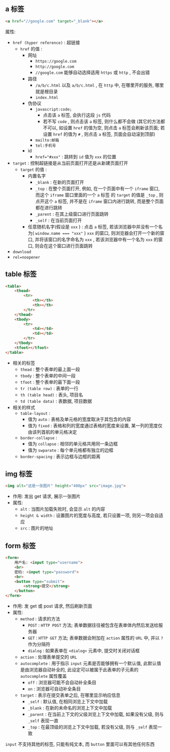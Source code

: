## a 标签

```html
<a href="//google.com" target="_blank"></a>
```



属性: 

+ `href (hyper reference)` : 超链接
  + `href` 的值 : 
    + 网址
      + `https://google.com` 
      + `http://google.com` 
      + `//google.com` 能够自动选择适用 `https` 或 `http` , 不会出错
    + 路径
      + `/a/b/c.html` 以及 `a/b/c.html` , 在 `http` 中, 在哪里开的服务, 哪里就是根目录
      + `index.html` 
    + 伪协议
      + `javascript:code;` 
        + 点击该 `a` 标签, 会执行这段 `js` 代码
        + 若不写 `code` , 则点击该 `a` 标签, 则什么都不会做 (其它的方法都不可以, 如设置 `href` 的值为空, 则点击 `a` 标签会刷新该页面; 若设置 `href` 的值为 `#` , 则点击 `a` 标签, 页面会自动滚到顶部)
      + `mailto:邮箱`
      + `tel:手机号`
    + id
      + `href="#xxx"` : 跳转到 `id` 值为 `xxx` 的位置
+ `target` : 控制超链接是从当前页面打开还是从新建页面打开
  + `target` 的值 :
    + 内置名字
      + `_blank` : 在新的页面打开
      + `_top` : 在整个页面打开, 例如, 在一个页面中有一个 `iframe` 窗口, 而这个 `iframe` 窗口里面的一个 `a` 标签 的 `target` 的值是 `_top` , 则点开这个 `a` 标签, 并不是在 `iframe` 窗口内进行跳转, 而是整个页面都在进行跳转
      + `_parent` : 在其上级窗口进行页面跳转
      + `_self` : 在当前页面打开
    + 任意随机名字(假设是 `xxx` ) : 点击 `a` 标签, 若该浏览器中并没有一个名为( `window.name === "xxx"` ) `xxx` 的窗口, 则浏览器会打开一个新的窗口, 并将该窗口的名字命名为 `xxx` , 若该浏览器中有一个名为 `xxx` 的窗口, 则会在这个窗口进行页面跳转
+ `download` 
+ `rel=noopener`



## table 标签

```html
<table>
    <thead>
        <tr>
            <th></th>
            <th></th>
        </tr>
    </thead>
    <tbody>
        <tr>
            <td></td>
            <td></td>
        </tr>
    </tbody>
    <tfoot></tfoot>
</table>
```



+ 相关的标签
  + `thead` : 整个表单的最上面一段
  + `tbody` : 整个表单的中间一段
  + `tfoot` : 整个表单的最下面一段
  + `tr (table row)` : 表单的一行
  + `th (table head)` : 表头, 项目名
  + `td (table data)` : 表数据, 项目数据
+ 相关的样式
  + `table-layout` : 
    + 值为 `auto` : 表格及单元格的宽度取决于其包含的内容
    + 值为 `fixed` : 表格和列的宽度通过表格的宽度来设置, 某一列的宽度仅由该列首航的单元格决定
  + `border-collapse` : 
    + 值为 `collapse` : 相邻的单元格共用同一条边框
    + 值为 `swparate` : 每个单元格都有独立的边框
  + `border-spacing` : 表示边框与边框的距离



## img 标签

```html
<img alt="这是一张图片" height="400px" src="image.jpg">
```



+ 作用: 发出 get 请求, 展示一张图片
+ 属性:
  + `alt` : 当图片加载失败时, 会显示 `alt` 的内容
  + `height & width` : 设置图片的宽度与高度, 若只设置一项, 则另一项会自适应
  + `src` : 图片的地址



## form 标签

```html
<form>
    用户名: <input type="username">
    <br>
    密码: <input type="password">
    <br>
    <button type="submit">
        <strong>提交</strong>
    </button>
</form>
```



+ 作用: 发 get 或 post 请求, 然后刷新页面
+ 属性: 
  + `method` : 请求的方法
    + `POST` : `HTTP POST` 方法; 表单数据往往被包含在表单体内然后发送给服务器
    + `GET` : `HTTP GET` 方法; 表单数据会附加在 `action` 属性的 `URL` 中, 并以 `?` 作为分隔符
    + `dialog` : 如果表单在 `<dialog>` 元素中, 提交时关闭对话框
  + `action` : 处理表单提交的 `URL` 
  + `autocomplete` : 用于指示 `input` 元素是否能够拥有一个默认值, 此默认值是由浏览器自动补全的, 此设定可以被属于此表单的子元素的 `autocomplete` 属性覆盖
    + `off` : 浏览器可能不会自动补全条目
    + `on` : 浏览器可自动补全条目
  + `target` : 表示在提交表单之后, 在哪里显示响应信息
    + `_self` : 默认值, 在相同浏览上下文中加载
    + `_blank` : 在新的未命名的浏览上下文中加载
    + `_parent` : 在当前上下文的父级浏览上下文中加载, 如果没有父级, 则与 `_self` 表现一直
    + `_top` : 在最顶级的浏览上下文中加载, 若没有父级, 则与 `_self` 表现一致



`input` 不支持其他的标签, 只能有纯文本, 而 `button` 里面可以有其他任何东西